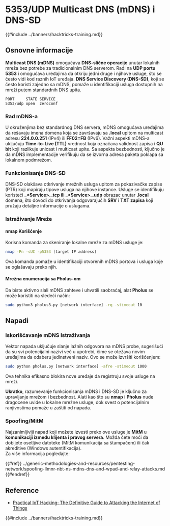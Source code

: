 # 5353/UDP Multicast DNS (mDNS) i DNS-SD

{{#include ../banners/hacktricks-training.md}}

## **Osnovne informacije**

**Multicast DNS (mDNS)** omogućava **DNS-slične operacije** unutar lokalnih mreža bez potrebe za tradicionalnim DNS serverom. Radi na **UDP portu 5353** i omogućava uređajima da otkriju jedni druge i njihove usluge, što se često vidi kod raznih IoT uređaja. **DNS Service Discovery (DNS-SD)**, koji se često koristi zajedno sa mDNS, pomaže u identifikaciji usluga dostupnih na mreži putem standardnih DNS upita.
```
PORT     STATE SERVICE
5353/udp open  zeroconf
```
### **Rad mDNS-a**

U okruženjima bez standardnog DNS servera, mDNS omogućava uređajima da rešavaju imena domena koja se završavaju sa **.local** upitom na multicast adresu **224.0.0.251** (IPv4) ili **FF02::FB** (IPv6). Važni aspekti mDNS-a uključuju **Time-to-Live (TTL)** vrednost koja označava validnost zapisa i **QU bit** koji razlikuje unicast i multicast upite. Sa aspekta bezbednosti, ključno je da mDNS implementacije verifikuju da se izvorna adresa paketa poklapa sa lokalnom podmrežom.

### **Funkcionisanje DNS-SD**

DNS-SD olakšava otkrivanje mrežnih usluga upitom za pokazivačke zapise (PTR) koji mapiraju tipove usluga na njihove instance. Usluge se identifikuju koristeći **\_\<Service>.\_tcp ili \_\<Service>.\_udp** obrazac unutar **.local** domena, što dovodi do otkrivanja odgovarajućih **SRV** i **TXT zapisa** koji pružaju detaljne informacije o uslugama.

### **Istraživanje Mreže**

#### **nmap Korišćenje**

Korisna komanda za skeniranje lokalne mreže za mDNS usluge je:
```bash
nmap -Pn -sUC -p5353 [target IP address]
```
Ova komanda pomaže u identifikaciji otvorenih mDNS portova i usluga koje se oglašavaju preko njih.

#### **Mrežna enumeracija sa Pholus-om**

Da biste aktivno slali mDNS zahteve i uhvatili saobraćaj, alat **Pholus** se može koristiti na sledeći način:
```bash
sudo python3 pholus3.py [network interface] -rq -stimeout 10
```
## Napadi

### **Iskorišćavanje mDNS Istraživanja**

Vektor napada uključuje slanje lažnih odgovora na mDNS probe, sugerišući da su svi potencijalni nazivi već u upotrebi, čime se otežava novim uređajima da odaberu jedinstveni naziv. Ovo se može izvršiti korišćenjem:
```bash
sudo python pholus.py [network interface] -afre -stimeout 1000
```
Ova tehnika efikasno blokira nove uređaje da registruju svoje usluge na mreži.

**Ukratko**, razumevanje funkcionisanja mDNS i DNS-SD je ključno za upravljanje mrežom i bezbednost. Alati kao što su **nmap** i **Pholus** nude dragocene uvide u lokalne mrežne usluge, dok svest o potencijalnim ranjivostima pomaže u zaštiti od napada.

### Spoofing/MitM

Najzanimljiviji napad koji možete izvesti preko ove usluge je **MitM** u **komunikaciji između klijenta i pravog servera**. Možda ćete moći da dobijete osetljive datoteke (MitM komunikacija sa štampačem) ili čak akreditive (Windows autentifikacija).\
Za više informacija pogledajte:

{{#ref}}
../generic-methodologies-and-resources/pentesting-network/spoofing-llmnr-nbt-ns-mdns-dns-and-wpad-and-relay-attacks.md
{{#endref}}

## Reference

- [Practical IoT Hacking: The Definitive Guide to Attacking the Internet of Things](https://books.google.co.uk/books/about/Practical_IoT_Hacking.html?id=GbYEEAAAQBAJ&redir_esc=y)

{{#include ../banners/hacktricks-training.md}}
